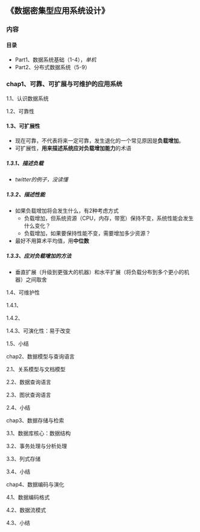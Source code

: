## 《数据密集型应用系统设计》

### 内容

#### 目录

+ Part1、数据系统基础（1-4），*单机*
+ Part2、分布式数据系统（5-9）

### chap1、可靠、可扩展与可维护的应用系统

1.1、认识数据系统

1.2、可靠性

#### 1.3、可扩展性

+ 现在可靠，不代表将来一定可靠，发生退化的一个常见原因是**负载增加**。
+ 可扩展性，**用来描述系统应对负载增加能力**的术语

##### 1.3.1、描述负载

+ *twitter的例子，没读懂*

##### 1.3.2、描述性能

+ 如果负载增加将会发生什么，有2种考虑方式
  + 负载增加，但系统资源（CPU，内存，带宽）保持不变，系统性能会发生什么变化？
  + 负载增加，如果要保持性能不变，需要增加多少资源？
+ 最好不用算术平均值，用**中位数**

##### 1.3.3、应对负载增加的方法

+ 垂直扩展（升级到更强大的机器）和水平扩展（将负载分布到多个更小的机器）之间取舍

1.4、可维护性

1.4.1、

1.4.2、

1.4.3、可演化性：易于改变

1.5、小结

chap2、数据模型与查询语言

2.1、关系模型与文档模型

2.2、数据查询语言

2.3、图状查询语言

2.4、小结

chap3、数据存储与检索

3.1、数据库核心：数据结构

3.2、事务处理与分析处理

3.3、列式存储

3.4、小结

chap4、数据编码与演化

4.1、数据编码格式

4.2、数据流模式

4.3、小结